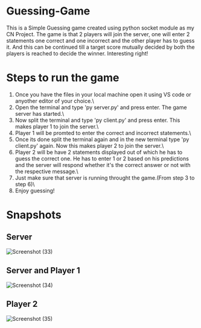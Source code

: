 # Guessing-Game
This is a Simple Guessing game created using python socket module as my CN Project. 
The game is that 2 players will join the server, one will enter 2 statements one correct and one incorrect and the other player has to guess it. And this can be continued till a target score mutually decided by both the players is reached to decide the winner. Interesting right!

# Steps to run the game
1. Once you have the files in your local machine open it using VS code or anyother editor of your choice.\
2. Open the terminal and type 'py server.py' and press enter. The game server has started.\
3. Now split the terminal and type 'py client.py' and press enter. This makes player 1 to join the server.\
4. Player 1 will be promted to enter the correct and incorrect statements.\
5. Once its done split the terminal again and in the new terminal type 'py client.py' again. Now this makes player 2 to join the server.\
6. Player 2 will be have 2 statements displayed out of which he has to guess the correct one. He has to enter 1 or 2 based on his predictions and the server will respond whether it's the correct answer or not with the respective message.\
7. Just make sure that server is running throught the game.(From step 3 to step 6)\
8. Enjoy guessing!

# Snapshots
## Server
![Screenshot (33)](https://user-images.githubusercontent.com/65860350/148076189-c60495ad-ef8e-4616-b8d1-19991c390b17.png)
## Server and Player 1
![Screenshot (34)](https://user-images.githubusercontent.com/65860350/148076193-083028cd-aca4-4b00-bebd-eb36461ed7aa.png)
## Player 2
![Screenshot (35)](https://user-images.githubusercontent.com/65860350/148076184-787e6490-3b62-44e5-ab94-a19cb2a133fc.png)


